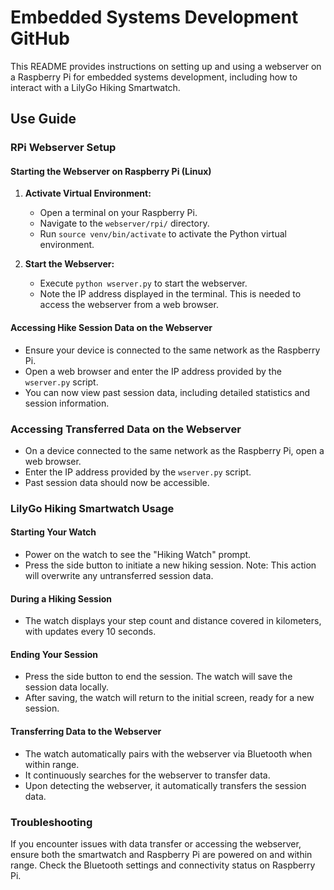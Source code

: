 # Embedded Systems Development GitHub

This README provides instructions on setting up and using a webserver on a Raspberry Pi for embedded systems development, including how to interact with a LilyGo Hiking Smartwatch.

## Use Guide

### RPi Webserver Setup

#### Starting the Webserver on Raspberry Pi (Linux)

1. **Activate Virtual Environment:**
   - Open a terminal on your Raspberry Pi.
   - Navigate to the `webserver/rpi/` directory.
   - Run `source venv/bin/activate` to activate the Python virtual environment.

2. **Start the Webserver:**
   - Execute `python wserver.py` to start the webserver.
   - Note the IP address displayed in the terminal. This is needed to access the webserver from a web browser.

#### Accessing Hike Session Data on the Webserver

- Ensure your device is connected to the same network as the Raspberry Pi.
- Open a web browser and enter the IP address provided by the `wserver.py` script.
- You can now view past session data, including detailed statistics and session information.

### Accessing Transferred Data on the Webserver

- On a device connected to the same network as the Raspberry Pi, open a web browser.
- Enter the IP address provided by the `wserver.py` script.
- Past session data should now be accessible.

### LilyGo Hiking Smartwatch Usage

#### Starting Your Watch

- Power on the watch to see the "Hiking Watch" prompt.
- Press the side button to initiate a new hiking session. Note: This action will overwrite any untransferred session data.

#### During a Hiking Session

- The watch displays your step count and distance covered in kilometers, with updates every 10 seconds.

#### Ending Your Session

- Press the side button to end the session. The watch will save the session data locally.
- After saving, the watch will return to the initial screen, ready for a new session.

#### Transferring Data to the Webserver

- The watch automatically pairs with the webserver via Bluetooth when within range.
- It continuously searches for the webserver to transfer data.
- Upon detecting the webserver, it automatically transfers the session data.

### Troubleshooting

If you encounter issues with data transfer or accessing the webserver, ensure both the smartwatch and Raspberry Pi are powered on and within range. Check the Bluetooth settings and connectivity status on Raspberry Pi.
